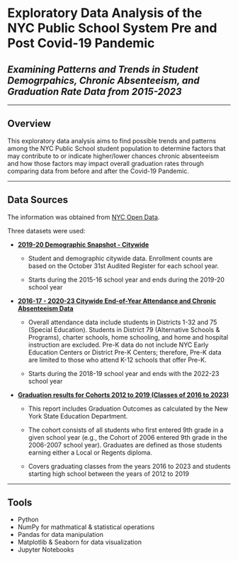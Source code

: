 # **Exploratory Data Analysis of the NYC Public School System Pre and Post Covid-19 Pandemic** 

## *Examining Patterns and Trends in Student Demogrpahics, Chronic Absenteeism, and Graduation Rate Data from 2015-2023*
___

## Overview

This exploratory data analysis aims to find possible trends and patterns among the NYC Public School student population to determine factors that may contribute to or indicate higher/lower chances chronic absenteeism and how those factors may impact overall graduation rates through comparing data from before and after the Covid-19 Pandemic.

___

## Data Sources

The information was obtained from [NYC Open Data](https://opendata.cityofnewyork.us/).

Three datasets were used:
- [**2019-20 Demographic Snapshot - Citywide**](https://data.cityofnewyork.us/Education/2019-20-Demographic-Snapshot-Citywide/ycfm-qijh/about_data)
    - Student and demographic citywide data. Enrollment counts are based on the October 31st Audited Register for each school year.

    - Starts during the 2015-16 school year and ends during the 2019-20 school year

- [**2016-17 - 2020-23 Citywide End-of-Year Attendance and Chronic Absenteeism Data**](https://data.cityofnewyork.us/Education/2016-17-2020-23-Citywide-End-of-Year-Attendance-an/sgsi-66kk/about_data)
    - Overall attendance data include students in Districts 1-32 and 75 (Special Education). Students in District 79 (Alternative Schools & Programs), charter schools, home schooling, and home and hospital instruction are excluded. Pre-K data do not include NYC Early Education Centers or District Pre-K Centers; therefore, Pre-K data are limited to those who attend K-12 schools that offer Pre-K.

    - Starts during the 2018-19 school year and ends with the 2022-23 school year

-   [**Graduation results for Cohorts 2012 to 2019 (Classes of 2016 to 2023)**](https://data.cityofnewyork.us/Education/Graduation-results-for-Cohorts-2012-to-2019-Classe/mjm3-8dw8/about_data)
    - This report includes Graduation Outcomes as calculated by the New York State Education Department.

    - The cohort consists of all students who first entered 9th grade in a given school year (e.g., the Cohort of 2006 entered 9th grade in the 2006-2007 school year). Graduates are defined as those students earning either a Local or Regents diploma.

    - Covers graduating classes from the years 2016 to 2023 and students starting high school between the years of 2012 to 2019

___

## Tools

- Python
- NumPy for mathmatical & statistical operations
- Pandas for data manipulation
- Matplotlib & Seaborn for data visualization
- Jupyter Notebooks